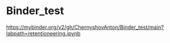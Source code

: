 # Binder_test

https://mybinder.org/v2/gh/ChernyshovAnton/Binder_test/main?labpath=retentioneering.ipynb
